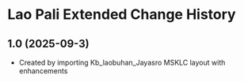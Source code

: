 Lao Pali Extended Change History
====================

1.0 (2025-09-3)
----------------
* Created by importing Kb_laobuhan_Jayasro MSKLC layout with enhancements

